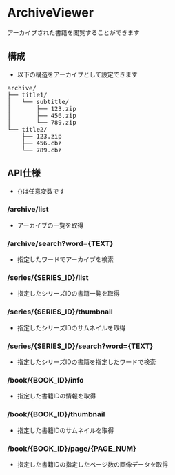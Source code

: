 # ArchiveViewer
アーカイブされた書籍を閲覧することができます

## 構成
- 以下の構造をアーカイブとして設定できます
<pre>
archive/
├── title1/
│   └── subtitle/
│       ├── 123.zip
│       ├── 456.zip
│       └── 789.zip
└── title2/
    ├── 123.zip
    ├── 456.cbz
    └── 789.cbz
</pre>

## API仕様
- {}は任意変数です

### /archive/list
- アーカイブの一覧を取得

### /archive/search?word={TEXT}
- 指定したワードでアーカイブを検索

### /series/{SERIES_ID}/list
- 指定したシリーズIDの書籍一覧を取得

### /series/{SERIES_ID}/thumbnail
- 指定したシリーズIDのサムネイルを取得

### /series/{SERIES_ID}/search?word={TEXT}
- 指定したシリーズIDの書籍を指定したワードで検索

### /book/{BOOK_ID}/info
- 指定した書籍IDの情報を取得

### /book/{BOOK_ID}/thumbnail
- 指定した書籍IDのサムネイルを取得

### /book/{BOOK_ID}/page/{PAGE_NUM}
- 指定した書籍IDの指定したページ数の画像データを取得